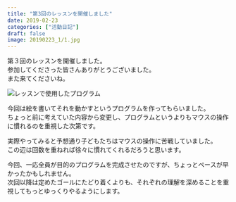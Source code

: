 ```yaml
---
title: "第3回のレッスンを開催しました"
date: 2019-02-23
categories: ["活動日記"]
draft: false
image: 20190223_1/1.jpg
---
```


第３回のレッスンを開催しました。  
参加してくださった皆さんありがとうございました。  
また来てくださいね。  

![レッスンで使用したプログラム](/img/post/20190223_1/2.png)  

今回は絵を書いてそれを動かすというプログラムを作ってもらいました。  
ちょっと前に考えていた内容から変更し、プログラムというよりもマウスの操作に慣れるのを重視した次第です。  

実際やってみると予想通り子どもたちはマウスの操作に苦戦していました。  
この辺は回数を重ねれば徐々に慣れてくれるだろうと思います。  

今回、一応全員が目的のプログラムを完成させたのですが、ちょっとペースが早かったかもしれません。  
次回以降は定めたゴールにたどり着くよりも、それぞれの理解を深めることを重視してもっとゆっくりやるようにします。    
